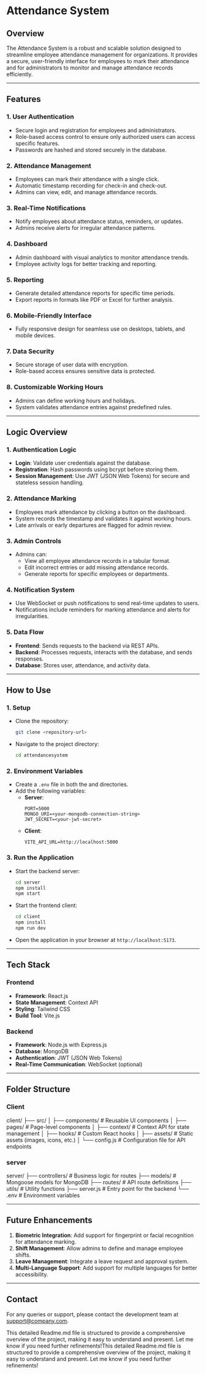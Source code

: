# Attendance System

## Overview
The Attendance System is a robust and scalable solution designed to streamline employee attendance management for organizations. It provides a secure, user-friendly interface for employees to mark their attendance and for administrators to monitor and manage attendance records efficiently.

---

## Features

### 1. **User Authentication**
   - Secure login and registration for employees and administrators.
   - Role-based access control to ensure only authorized users can access specific features.
   - Passwords are hashed and stored securely in the database.

### 2. **Attendance Management**
   - Employees can mark their attendance with a single click.
   - Automatic timestamp recording for check-in and check-out.
   - Admins can view, edit, and manage attendance records.

### 3. **Real-Time Notifications**
   - Notify employees about attendance status, reminders, or updates.
   - Admins receive alerts for irregular attendance patterns.

### 4. **Dashboard**
   - Admin dashboard with visual analytics to monitor attendance trends.
   - Employee activity logs for better tracking and reporting.

### 5. **Reporting**
   - Generate detailed attendance reports for specific time periods.
   - Export reports in formats like PDF or Excel for further analysis.

### 6. **Mobile-Friendly Interface**
   - Fully responsive design for seamless use on desktops, tablets, and mobile devices.

### 7. **Data Security**
   - Secure storage of user data with encryption.
   - Role-based access ensures sensitive data is protected.

### 8. **Customizable Working Hours**
   - Admins can define working hours and holidays.
   - System validates attendance entries against predefined rules.

---

## Logic Overview

### 1. **Authentication Logic**
   - **Login**: Validate user credentials against the database.
   - **Registration**: Hash passwords using bcrypt before storing them.
   - **Session Management**: Use JWT (JSON Web Tokens) for secure and stateless session handling.

### 2. **Attendance Marking**
   - Employees mark attendance by clicking a button on the dashboard.
   - System records the timestamp and validates it against working hours.
   - Late arrivals or early departures are flagged for admin review.

### 3. **Admin Controls**
   - Admins can:
     - View all employee attendance records in a tabular format.
     - Edit incorrect entries or add missing attendance records.
     - Generate reports for specific employees or departments.

### 4. **Notification System**
   - Use WebSocket or push notifications to send real-time updates to users.
   - Notifications include reminders for marking attendance and alerts for irregularities.

### 5. **Data Flow**
   - **Frontend**: Sends requests to the backend via REST APIs.
   - **Backend**: Processes requests, interacts with the database, and sends responses.
   - **Database**: Stores user, attendance, and activity data.

---

## How to Use

### 1. **Setup**
   - Clone the repository:
     ```bash
     git clone <repository-url>
     ```
   - Navigate to the project directory:
     ```bash
     cd attendancesystem
     ```

### 2. **Environment Variables**
   - Create a `.env` file in both the  and  directories.
   - Add the following variables:
     - **Server**:
       ```env
       PORT=5000
       MONGO_URI=<your-mongodb-connection-string>
       JWT_SECRET=<your-jwt-secret>
       ```
     - **Client**:
       ```env
       VITE_API_URL=http://localhost:5000
       ```

### 3. **Run the Application**
   - Start the backend server:
     ```bash
     cd server
     npm install
     npm start
     ```
   - Start the frontend client:
     ```bash
     cd client
     npm install
     npm run dev
     ```
   - Open the application in your browser at `http://localhost:5173`.

---

## Tech Stack

### Frontend
- **Framework**: React.js
- **State Management**: Context API
- **Styling**: Tailwind CSS
- **Build Tool**: Vite.js

### Backend
- **Framework**: Node.js with Express.js
- **Database**: MongoDB
- **Authentication**: JWT (JSON Web Tokens)
- **Real-Time Communication**: WebSocket (optional)

---

## Folder Structure

### Client

client/ ├── src/ │ ├── components/ # Reusable UI components │ ├── pages/ # Page-level components │ ├── context/ # Context API for state management │ ├── hooks/ # Custom React hooks │ ├── assets/ # Static assets (images, icons, etc.) │ └── config.js # Configuration file for API endpoints

### server

server/ ├── controllers/ # Business logic for routes ├── models/ # Mongoose models for MongoDB ├── routes/ # API route definitions ├── utils/ # Utility functions ├── server.js # Entry point for the backend └── .env # Environment variables

---

## Future Enhancements
1. **Biometric Integration**: Add support for fingerprint or facial recognition for attendance marking.
2. **Shift Management**: Allow admins to define and manage employee shifts.
3. **Leave Management**: Integrate a leave request and approval system.
4. **Multi-Language Support**: Add support for multiple languages for better accessibility.

---

## Contact
For any queries or support, please contact the development team at [support@company.com](sd.vikasvaibhav@company.com).


This detailed Readme.md file is structured to provide a comprehensive overview of the project, making it easy to understand and present. Let me know if you need further refinements!This detailed Readme.md file is structured to provide a comprehensive overview of the project, making it easy to understand and present. Let me know if you need further refinements!